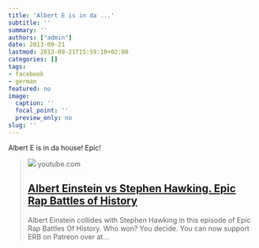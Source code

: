 ```yaml
---
title: 'Albert E is in da ...'
subtitle: ''
summary: ''
authors: ["admin"]
date: 2013-09-21
lastmod: 2013-09-21T15:59:10+02:00
categories: []
tags:
- facebook
- german
featured: no
image:
  caption: ''
  focal_point: ''
  preview_only: no
slug: ''
---
```

Albert E is in da house! Epic!
> [![](https://i.ytimg.com/vi/zn7-fVtT16k/hqdefault.jpg)](http://youtube.com/watch?v=zn7-fVtT16k&list=PLEFFD0AFDDF3F2C43)
> youtube.com
> ## [Albert Einstein vs Stephen Hawking. Epic Rap Battles of History](http://youtube.com/watch?v=zn7-fVtT16k&list=PLEFFD0AFDDF3F2C43)
>
>Albert Einstein collides with Stephen Hawking in this episode of Epic Rap Battles Of History. Who won? You decide. You can now support ERB on Patreon over at...


